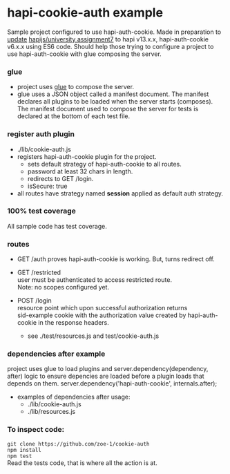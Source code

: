 # hapi-cookie-auth example

Sample project configured to use hapi-auth-cookie. Made in preparation to [update](https://github.com/hapijs/university/issues/193) 
[hapijs/university assignment7](https://github.com/hapijs/university/blob/master/guides/contents.md) to hapi v13.x.x, hapi-auth-cookie v6.x.x using ES6 code. 
Should help those trying to configure a project to use hapi-auth-cookie with glue composing the server.


### glue 
 * project uses [glue](https://github.com/hapijs/glue) to compose the server. 
 * glue uses a JSON object called a manifest document. The manifest declares all plugins to 
   be loaded when the server starts (composes). The manifest document used to compose
   the server for tests is declared at the bottom of each test file. 

### register auth plugin
 * ./lib/cookie-auth.js
 * registers hapi-auth-cookie plugin for the project.
   - sets default strategy of hapi-auth-cookie to all routes.
   - password at least 32 chars in length.
   - redirects to GET /login.
   - isSecure: true
 * all routes have strategy named **session** applied as default auth strategy.

### 100% test coverage
All sample code has test coverage.

### routes
 * GET /auth 
   proves hapi-auth-cookie is working. 
   But, turns redirect off.  

 * GET /restricted  
   user must be authenticated to access restricted route.  
   Note: no scopes configured yet.

 * POST /login  
   resource point which upon successful authorization returns  
   sid-example cookie with the authorization value created by hapi-auth-cookie
   in the response headers.
   - see ./test/resources.js and test/cookie-auth.js

### dependencies after example
project uses glue to load plugins and server.dependency(dependency, after) logic
to ensure depencies are loaded before a plugin loads that depends on them.
server.dependency('hapi-auth-cookie', internals.after);
  * examples of dependencies after usage:
    - ./lib/cookie-auth.js
    - ./lib/resources.js

### To inspect code:
`git clone https://github.com/zoe-1/cookie-auth` <br/> 
`npm install`<br/>
`npm test`<br/>
Read the tests code, that is where all the action is at.

